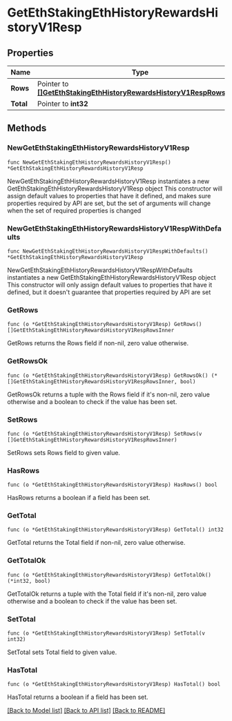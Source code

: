 # GetEthStakingEthHistoryRewardsHistoryV1Resp

## Properties

Name | Type | Description | Notes
------------ | ------------- | ------------- | -------------
**Rows** | Pointer to [**[]GetEthStakingEthHistoryRewardsHistoryV1RespRowsInner**](GetEthStakingEthHistoryRewardsHistoryV1RespRowsInner.md) |  | [optional] 
**Total** | Pointer to **int32** |  | [optional] 

## Methods

### NewGetEthStakingEthHistoryRewardsHistoryV1Resp

`func NewGetEthStakingEthHistoryRewardsHistoryV1Resp() *GetEthStakingEthHistoryRewardsHistoryV1Resp`

NewGetEthStakingEthHistoryRewardsHistoryV1Resp instantiates a new GetEthStakingEthHistoryRewardsHistoryV1Resp object
This constructor will assign default values to properties that have it defined,
and makes sure properties required by API are set, but the set of arguments
will change when the set of required properties is changed

### NewGetEthStakingEthHistoryRewardsHistoryV1RespWithDefaults

`func NewGetEthStakingEthHistoryRewardsHistoryV1RespWithDefaults() *GetEthStakingEthHistoryRewardsHistoryV1Resp`

NewGetEthStakingEthHistoryRewardsHistoryV1RespWithDefaults instantiates a new GetEthStakingEthHistoryRewardsHistoryV1Resp object
This constructor will only assign default values to properties that have it defined,
but it doesn't guarantee that properties required by API are set

### GetRows

`func (o *GetEthStakingEthHistoryRewardsHistoryV1Resp) GetRows() []GetEthStakingEthHistoryRewardsHistoryV1RespRowsInner`

GetRows returns the Rows field if non-nil, zero value otherwise.

### GetRowsOk

`func (o *GetEthStakingEthHistoryRewardsHistoryV1Resp) GetRowsOk() (*[]GetEthStakingEthHistoryRewardsHistoryV1RespRowsInner, bool)`

GetRowsOk returns a tuple with the Rows field if it's non-nil, zero value otherwise
and a boolean to check if the value has been set.

### SetRows

`func (o *GetEthStakingEthHistoryRewardsHistoryV1Resp) SetRows(v []GetEthStakingEthHistoryRewardsHistoryV1RespRowsInner)`

SetRows sets Rows field to given value.

### HasRows

`func (o *GetEthStakingEthHistoryRewardsHistoryV1Resp) HasRows() bool`

HasRows returns a boolean if a field has been set.

### GetTotal

`func (o *GetEthStakingEthHistoryRewardsHistoryV1Resp) GetTotal() int32`

GetTotal returns the Total field if non-nil, zero value otherwise.

### GetTotalOk

`func (o *GetEthStakingEthHistoryRewardsHistoryV1Resp) GetTotalOk() (*int32, bool)`

GetTotalOk returns a tuple with the Total field if it's non-nil, zero value otherwise
and a boolean to check if the value has been set.

### SetTotal

`func (o *GetEthStakingEthHistoryRewardsHistoryV1Resp) SetTotal(v int32)`

SetTotal sets Total field to given value.

### HasTotal

`func (o *GetEthStakingEthHistoryRewardsHistoryV1Resp) HasTotal() bool`

HasTotal returns a boolean if a field has been set.


[[Back to Model list]](../README.md#documentation-for-models) [[Back to API list]](../README.md#documentation-for-api-endpoints) [[Back to README]](../README.md)


